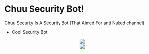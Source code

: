 # Chuu Security Bot!
Chuu Security Is A Security Bot (That Aimed For anti Nuked channel)

- Cool Security Bot


<div align="middle"><img src="https://media.discordapp.net/attachments/891494253824450591/905038022217711626/unknown.png?width=568&height=119"></div><div align="center"><img src="https://media.discordapp.net/attachments/891494253824450591/905037655857848350/unknown.png?width=413&height=433"></div><div align="left"><img src=""></div>
